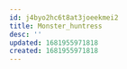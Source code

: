 ```yaml
---
id: j4byo2hc6t8at3joeekmei2
title: Monster_huntress
desc: ''
updated: 1681955971818
created: 1681955971818
---
```

